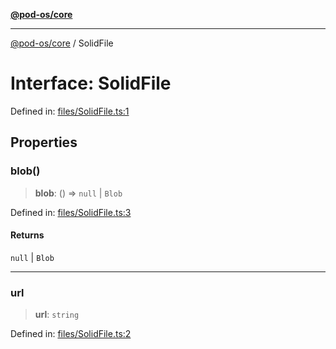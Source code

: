 [**@pod-os/core**](../README.md)

***

[@pod-os/core](../globals.md) / SolidFile

# Interface: SolidFile

Defined in: [files/SolidFile.ts:1](https://github.com/pod-os/PodOS/blob/90fd10a51a0e6c116e360caca550a03a7f7126ea/core/src/files/SolidFile.ts#L1)

## Properties

### blob()

> **blob**: () => `null` \| `Blob`

Defined in: [files/SolidFile.ts:3](https://github.com/pod-os/PodOS/blob/90fd10a51a0e6c116e360caca550a03a7f7126ea/core/src/files/SolidFile.ts#L3)

#### Returns

`null` \| `Blob`

***

### url

> **url**: `string`

Defined in: [files/SolidFile.ts:2](https://github.com/pod-os/PodOS/blob/90fd10a51a0e6c116e360caca550a03a7f7126ea/core/src/files/SolidFile.ts#L2)
